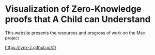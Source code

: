 # Visualization of Zero-Knowledge proofs that A Child can Understand
This website presents the resources and progress of work on the Msc project



https://lynx-z.github.io/#/




<!--  -->
<!-- video links
0605
https://user-images.githubusercontent.com/85024355/243330281-ae4538a0-e328-438e-8ead-b17f05e0f5ff.mp4 -->


